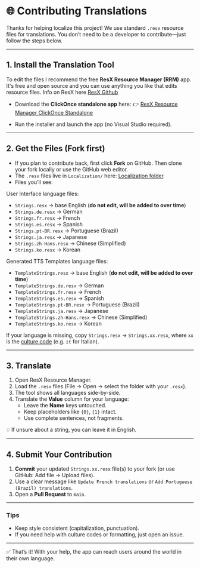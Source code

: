 # 🌐 Contributing Translations

Thanks for helping localize this project! We use standard `.resx` resource files for translations. You don’t need to be a developer to contribute—just follow the steps below.

---

## 1. Install the Translation Tool
To edit the files I recommend the free **ResX Resource Manager (RRM)** app. It's free and open source and you can use anything you like that edits resource files. Info on ResX here [ResX Github](https://github.com/dotnet/ResXResourceManager)

- Download the **ClickOnce standalone app** here:
  👉 [ResX Resource Manager ClickOnce Standalone](https://clickonce-tom-englert.azurewebsites.net/ResXResourceManager/ResXManager.application)

- Run the installer and launch the app (no Visual Studio required).

---

## 2. Get the Files (Fork first)
- If you plan to contribute back, first click **Fork** on GitHub. Then clone your fork locally or use the GitHub web editor.
- The `.resx` files live in `Localization/` here: [Localization folder](https://github.com/fearlessfrog/MSFS_Universal_Announcer/tree/main/Localization).
- Files you’ll see:

User Interface language files:
  - `Strings.resx` → base English (**do not edit, will be added to over time**)
  - `Strings.de.resx` → German
  - `Strings.fr.resx` → French
  - `Strings.es.resx` → Spanish
  - `Strings.pt-BR.resx` → Portuguese (Brazil)
  - `Strings.ja.resx` → Japanese
  - `Strings.zh-Hans.resx` → Chinese (Simplified)
  - `Strings.ko.resx` → Korean

Generated TTS Templates language files:
  - `TemplateStrings.resx` → base English (**do not edit, will be added to over time**)
  - `TemplateStrings.de.resx` → German
  - `TemplateStrings.fr.resx` → French
  - `TemplateStrings.es.resx` → Spanish
  - `TemplateStrings.pt-BR.resx` → Portuguese (Brazil)
  - `TemplateStrings.ja.resx` → Japanese
  - `TemplateStrings.zh-Hans.resx` → Chinese (Simplified)
  - `TemplateStrings.ko.resx` → Korean

If your language is missing, copy `Strings.resx` → `Strings.xx.resx`, where `xx` is the [culture code](https://learn.microsoft.com/dotnet/api/system.globalization.cultureinfo?utm_source=chatgpt.com) (e.g. `it` for Italian).

---

## 3. Translate
1. Open ResX Resource Manager.
2. Load the `.resx` files (File → Open → select the folder with your `.resx`).
3. The tool shows all languages side-by-side.
4. Translate the **Value** column for your language:
   - Leave the **Name** keys untouched.
   - Keep placeholders like `{0}`, `{1}` intact.
   - Use complete sentences, not fragments.

💡 If unsure about a string, you can leave it in English.

---

## 4. Submit Your Contribution
1. **Commit** your updated `Strings.xx.resx` file(s) to your fork (or use GitHub: Add file → Upload files).
2. Use a clear message like `Update French translations` or `Add Portuguese (Brazil) translations`.
3. Open a **Pull Request** to `main`.

---

### Tips
- Keep style consistent (capitalization, punctuation).
- If you need help with culture codes or formatting, just open an issue.

---

✅ That’s it! With your help, the app can reach users around the world in their own language.

